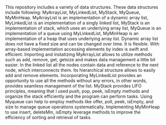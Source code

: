 This repository includes a variety of data structures. These data structures include following: MyArrayList, MyLinkedList, MyStack, MyQueue, MyMinHeap. MyArrayList is an implementation of a dynamic array list, MyLinkedList is an implementation of a singly linked list, MyStack is an implementation of stack, which uses an underlying array list, MyQueue is an implementation of a queue using MyLinkedList, MyMinHeap is an implementation of a heap that uses underlying array list. Dynamic array list does not have a fixed size and can be changed over time. It is flexible. With array-based implementation accessing elements by index is swift and efficient. Importing and instatizing MyArrayList allows to utilize methods such as add, remove, get, getsize and makes data management a little bit easier. In the linked list all the nodes contain data and reference to the next node, which interconnects them. Its hierarchical structure allows to easily add and remove elements. Incorporating MyLinkedList provides an opportunity to use all the methods without any errors, in other words, provides seamless management of the list. MyStack provides LIFO principles, meaning that I used push, pop, peek, isEmpty methods and organize the stack efficiently and the program can perform tasks. Using Myqueue can help to employ methods like offer, poll, peek, isEmpty, and size to manage queue operations systematically. Implementing MyMinHeap to use insert, deleteMin, isEmpty leverage methods to improve the efficiency of sorting and retrieval of tasks.
